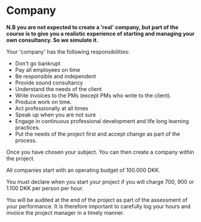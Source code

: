 # Company

**N.B you are not expected to create a 'real' company, but part of the course is to give you a realistic experience of starting and managing your own consultancy. So we simulate it.**

Your 'company' has the following responsibilities:
* Don't go bankrupt
* Pay all employees on time
* Be responsible and independent
* Provide sound consultancy
* Understand the needs of the client
* Write invoices to the PMs (except PMs who write to the client).
* Produce work on time.
* Act professionally at all times
* Speak up when you are not sure
* Engage in continuous professional development and life long learning practices.
* Put the needs of the project first and accept change as part of the process.

Once you have chosen your subject. You can then create a company within the project. 

All companies start with an operating budget of 100.000 DKK.

You must declare when you start your project if you will charge 700, 900 or 1.100 DKK per person per hour.

You will be audited at the end of the project as part of the assessment of your performance. It is therefore important to carefully log your hours and invoice the project manager in a timely manner.
